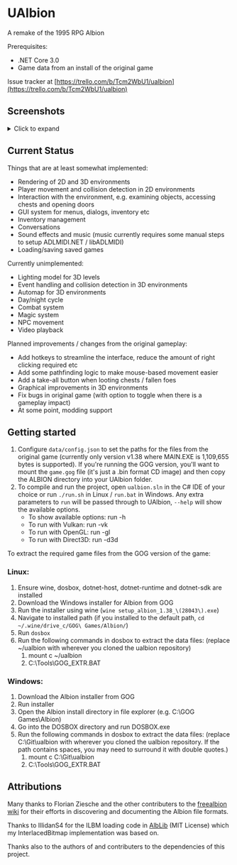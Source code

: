# UAlbion
A remake of the 1995 RPG Albion 

Prerequisites: 
* .NET Core 3.0
* Game data from an install of the original game

Issue tracker at [https://trello.com/b/Tcm2WbU1/ualbion](https://trello.com/b/Tcm2WbU1/ualbion)

## Screenshots
<details>
  <summary>Click to expand</summary>
  ![Example Screenshot 1](/data/Screenshots/1_FirstLevel.png?raw=true)
  ![Example Screenshot 2](/data/Screenshots/2_3DWorld.png?raw=true)
  ![Example Screenshot 3](/data/Screenshots/3_Outdoors.png?raw=true)
  ![Example Screenshot 4](/data/Screenshots/4_Inventory.png?raw=true)
  ![Example Screenshot 5](/data/Screenshots/5_MainMenu.png?raw=true)
</details>

## Current Status

Things that are at least somewhat implemented:
- Rendering of 2D and 3D environments
- Player movement and collision detection in 2D environments
- Interaction with the environment, e.g. examining objects, accessing chests and opening doors
- GUI system for menus, dialogs, inventory etc
- Inventory management
- Conversations
- Sound effects and music (music currently requires some manual steps to setup ADLMIDI.NET / libADLMIDI)
- Loading/saving saved games

Currently unimplemented:
- Lighting model for 3D levels
- Event handling and collision detection in 3D environments
- Automap for 3D environments
- Day/night cycle
- Combat system
- Magic system
- NPC movement
- Video playback

Planned improvements / changes from the original gameplay:
- Add hotkeys to streamline the interface, reduce the amount of right clicking required etc
- Add some pathfinding logic to make mouse-based movement easier
- Add a take-all button when looting chests / fallen foes
- Graphical improvements in 3D environments
- Fix bugs in original game (with option to toggle when there is a gameplay impact)
- At some point, modding support

## Getting started

1. Configure `data/config.json` to set the paths for the files from the original game (currently only version v1.38 where MAIN.EXE is 1,109,655 bytes is supported). If you're running the GOG version, you'll want to mount the `game.gog` file (it's just a .bin format CD image) and then copy the ALBION directory into your UAlbion folder.
1. To compile and run the project, open `ualbion.sln` in the C# IDE of your choice or run `./run.sh` in Linux / `run.bat` in Windows. Any extra parameters to `run` will be passed through to UAlbion, `--help` will show the available options.
    - To show available options: run -h
    - To run with Vulkan: run -vk
    - To run with OpenGL: run -gl
    - To run with Direct3D: run -d3d

To extract the required game files from the GOG version of the game:

### Linux:
1. Ensure wine, dosbox, dotnet-host, dotnet-runtime and dotnet-sdk are installed
1. Download the Windows installer for Albion from GOG
1. Run the installer using wine (`wine setup_albion_1.38_\(28043\).exe`)
1. Navigate to installed path (if you installed to the default path, `cd ~/.wine/drive_c/GOG\ Games/Albion/`)
1. Run `dosbox`
1. Run the following commands in dosbox to extract the data files: (replace ~/ualbion with wherever you cloned the ualbion repository)
    1. mount c ~/ualbion
    1. C:\Tools\GOG_EXTR.BAT

### Windows:
1. Download the Albion installer from GOG
1. Run installer
1. Open the Albion install directory in file explorer (e.g. C:\GOG Games\Albion)
1. Go into the DOSBOX directory and run DOSBOX.exe
1. Run the following commands in dosbox to extract the data files: (replace C:\Git\ualbion with wherever you cloned the ualbion repository. If the path contains spaces, you may need to surround it with double quotes.)
    1. mount c C:\Git\ualbion
    1. C:\Tools\GOG_EXTR.BAT

## Attributions
Many thanks to Florian Ziesche and the other contributers to the [freealbion wiki](https://github.com/freealbion/freealbion/wiki) for their efforts in discovering and documenting the Albion file formats.

Thanks to IllidanS4 for the ILBM loading code in [AlbLib](https://github.com/IllidanS4/AlbLib) (MIT License) which my InterlacedBitmap implementation was based on.

Thanks also to the authors of and contributers to the dependencies of this project.

